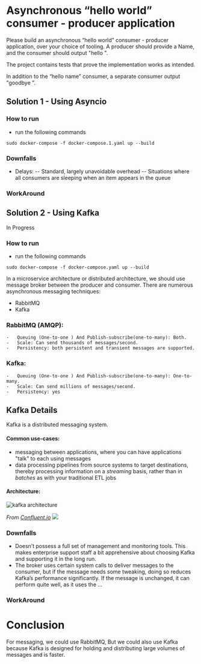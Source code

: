 # Asynchronous “hello world” consumer - producer application
Please build an asynchronous “hello world” consumer - producer application, over your choice of tooling.
A producer should provide a Name, and the consumer should output "hello <NAME>".

The project contains tests that prove the implementation works as intended.

In addition to the “hello name” consumer, a separate consumer output "goodbye <NAME>".

## Solution 1 - Using Asyncio 

### How to run 
- run the following commands
```
sudo docker-compose -f docker-compose.1.yaml up --build
```
### Downfalls
- Delays:
-- Standard, largely unavoidable overhead
-- Situations where all consumers are sleeping when an item appears in the queue
### WorkAround 
## Solution 2 - Using Kafka
In Progress
### How to run 
- run the following commands
```
sudo docker-compose -f docker-compose.yaml up --build
```
In a microservice architecture or distributed architecture, we should use message broker between 
the producer and consumer. 
There are numerous asynchronous messaging techniques:
- RabbitMQ
- Kafka 
### RabbitMQ (AMQP):
    -   Queuing (One-to-one ) And Publish-subscribe(one-to-many): Both.
    -   Scale: Can send thousands of messages/second.
    -   Persistency: both persistent and transient messages are supported.
### Kafka:
    -   Queuing (One-to-one ) And Publish-subscribe(one-to-many): One-to-many.
    -   Scale: Can send millions of messages/second.
    -   Persistency: yes
## Kafka Details
Kafka is a distributed messaging system.
#### Common use-cases: 

- messaging between applications, where you can have applications "talk" to each using messages
- data processing pipelines from source systems to target destinations, thereby processing information on a *streaming* basis, rather than in *batches* as with your traditional ETL jobs
#### Architecture: 
![kafka architecture](https://www.confluent.io/wp-content/uploads/Screenshot-2017-07-19-19.14.28-1024x626.png)

*From [Confluent.io](https://www.confluent.io/blog/apache-kafka-for-service-architectures/)*
![](https://images.ctfassets.net/h6vh38q7qvzk/446ibu2GSQY886sasUwwOm/7864307b92b89afdb572d45fbc307f4a/backend.jpeg)

### Downfalls
- Doesn’t possess a full set of management and monitoring tools. This makes enterprise support staff a bit apprehensive about choosing Kafka and supporting it in the long run.
- The broker uses certain system calls to deliver messages to the consumer, but if the message needs some tweaking, doing so reduces Kafka’s performance significantly. If the message is unchanged, it can perform quite well, as it uses the ...
### WorkAround

# Conclusion

For messaging, we could use RabbitMQ, But we could also use Kafka because Kafka is designed for holding and distributing large volumes of messages and is faster.
